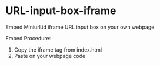 # URL-input-box-iframe
Embed Miniurl.id iframe URL input box on your own webpage

Embed Procedure:
1. Copy the iframe tag from index.html
2. Paste on your webpage code
